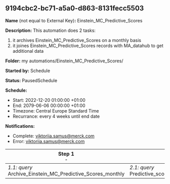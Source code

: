 ## 9194cbc2-bc71-a5a0-d863-8131fecc5503

**Name** (not equal to External Key)**:** Einstein_MC_Predictive_Scores

**Description:** This automation does 2 tasks:
1) it archives Einstein_MC_Predictive_Scores on a monthly basis
2) it joines Einstein_MC_Predictive_Scores records with MA_datahub to get additional data 

**Folder:** my automations/Einstein_MC_Predictive_Scores/

**Started by:** Schedule

**Status:** PausedSchedule

**Schedule:**

* Start: 2022-12-20 01:00:00 +01:00
* End: 2079-06-06 00:00:00 +01:00
* Timezone: Central Europe Standard Time
* Recurrance: every 4 weeks until end date

**Notifications:**

* Complete: viktoriia.samus@merck.com
* Error: viktoriia.samus@merck.com

| Step 1<br>_<small>-</small>_ | Step 2<br>_<small>-</small>_ | Step 3<br>_<small>-</small>_ | Step 4<br>_<small>-</small>_ |
| --- | --- | --- | --- |
| _1.1: query_<br>Archive_Einstein_MC_Predictive_Scores_monthly | _2.1: query_<br>Predictive_scores_ma_datahub_joined | _3.1: dataExtract_<br>Archive_Einstein_MC_Predictive_Scores_monthly_extract | _4.1: fileTransfer_<br>Einstein_MC_Predictive_Scores_archive_file_transfer |
